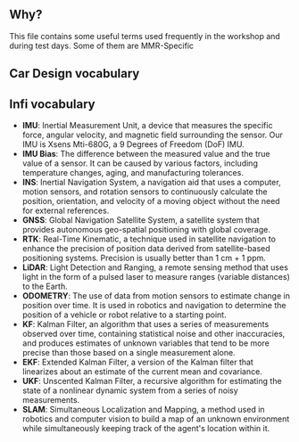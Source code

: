 ## Why?
This file contains some useful terms used frequently in the workshop and during test days. Some of them are MMR-Specific

## Car Design vocabulary


## Infi vocabulary

- **IMU**: Inertial Measurement Unit, a device that measures the specific force, angular velocity, and magnetic field surrounding the sensor. Our IMU is Xsens Mti-680G, a 9 Degrees of Freedom (DoF) IMU.
- **IMU Bias**: The difference between the measured value and the true value of a sensor. It can be caused by various factors, including temperature changes, aging, and manufacturing tolerances.
- **INS**: Inertial Navigation System, a navigation aid that uses a computer, motion sensors, and rotation sensors to continuously calculate the position, orientation, and velocity of a moving object without the need for external references.
- **GNSS**: Global Navigation Satellite System, a satellite system that provides autonomous geo-spatial positioning with global coverage.
- **RTK**: Real-Time Kinematic, a technique used in satellite navigation to enhance the precision of position data derived from satellite-based positioning systems. Precision is usually better than 1 cm + 1 ppm.
- **LiDAR**: Light Detection and Ranging, a remote sensing method that uses light in the form of a pulsed laser to measure ranges (variable distances) to the Earth.
- **ODOMETRY**: The use of data from motion sensors to estimate change in position over time. It is used in robotics and navigation to determine the position of a vehicle or robot relative to a starting point.
- **KF**: Kalman Filter, an algorithm that uses a series of measurements observed over time, containing statistical noise and other inaccuracies, and produces estimates of unknown variables that tend to be more precise than those based on a single measurement alone.
- **EKF**: Extended Kalman Filter, a version of the Kalman filter that linearizes about an estimate of the current mean and covariance.
- **UKF**: Unscented Kalman Filter, a recursive algorithm for estimating the state of a nonlinear dynamic system from a series of noisy measurements.
- **SLAM**: Simultaneous Localization and Mapping, a method used in robotics and computer vision to build a map of an unknown environment while simultaneously keeping track of the agent's location within it.